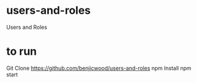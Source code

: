# users-and-roles
Users and Roles

# to run
Git Clone https://github.com/benjicwood/users-and-roles
npm Install
npm start